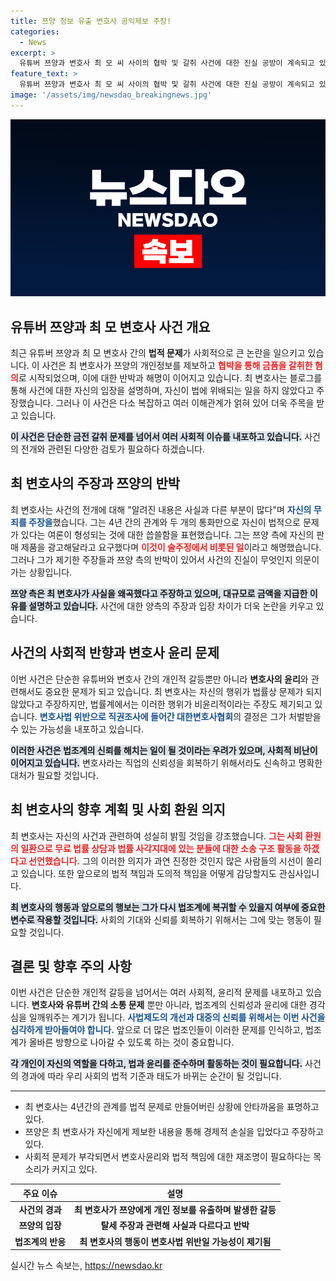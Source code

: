 ```yaml
---
title: 쯔양 정보 유출 변호사 공익제보 주장!
categories:
  - News
excerpt: >
  유튜버 쯔양과 변호사 최 모 씨 사이의 협박 및 갈취 사건에 대한 진실 공방이 계속되고 있다. 최 변호사는 자신의 행동에 대해 반박하며 후회도 표명하였고, 사건의 여론에도 불만을 드러냈다. 이 사건은 유명인의 사생활과 법의 경계를 시험하고 있다.
feature_text: >
  유튜버 쯔양과 변호사 최 모 씨 사이의 협박 및 갈취 사건에 대한 진실 공방이 계속되고 있다. 최 변호사는 자신의 행동에 대해 반박하며 후회도 표명하였고, 사건의 여론에도 불만을 드러냈다. 이 사건은 유명인의 사생활과 법의 경계를 시험하고 있다.
image: '/assets/img/newsdao_breakingnews.jpg'
---
```


<p><img src="/assets/img/newsdao_breakingnews.jpg" alt="cryptoinkorea 속보" /></p>

<h2 data-ke-size="size26">유튜버 쯔양과 최 모 변호사 사건 개요</h2>

<p data-ke-size="size16">최근 유튜버 쯔양과 최 모 변호사 간의 <b>법적 문제</b>가 사회적으로 큰 논란을 일으키고 있습니다. 이 사건은 최 변호사가 쯔양의 개인정보를 제보하고 <b><span style="color: #ee2323;">협박을 통해 금품을 갈취한 혐의</span></b>로 시작되었으며, 이에 대한 반박과 해명이 이어지고 있습니다. 최 변호사는 블로그를 통해 사건에 대한 자신의 입장을 설명하며, 자신이 법에 위배되는 일을 하지 않았다고 주장했습니다. 그러나 이 사건은 다소 복잡하고 여러 이해관계가 얽혀 있어 더욱 주목을 받고 있습니다.</p>

<p data-ke-size="size16"><b><span style="background-color: #21538527;">이 사건은 단순한 금전 갈취 문제를 넘어서 여러 사회적 이슈를 내포하고 있습니다.</span></b> 사건의 전개와 관련된 다양한 검토가 필요하다 하겠습니다.</p>

<h2 data-ke-size="size26">최 변호사의 주장과 쯔양의 반박</h2>

<p data-ke-size="size16">최 변호사는 사건의 전개에 대해 "알려진 내용은 사실과 다른 부분이 많다"며 <b><span style="color: #1a5490;">자신의 무죄를 주장을</span></b>했습니다. 그는 4년 간의 관계와 두 개의 통화만으로 자신이 법적으로 문제가 있다는 여론이 형성되는 것에 대한 씁쓸함을 표현했습니다. 그는 쯔양 측에 자신의 판매 제품을 광고해달라고 요구했다며 <b><span style="color: #ee2323;">이것이 술주정에서 비롯된 일</span></b>이라고 해명했습니다. 그러나 그가 제기한 주장들과 쯔양 측의 반박이 있어서 사건의 진실이 무엇인지 의문이 가는 상황입니다.</p>

<p data-ke-size="size16"><b><span style="background-color: #21538527;">쯔양 측은 최 변호사가 사실을 왜곡했다고 주장하고 있으며, 대규모로 금액을 지급한 이유를 설명하고 있습니다.</span></b> 사건에 대한 양측의 주장과 입장 차이가 더욱 논란을 키우고 있습니다.</p>

<h2 data-ke-size="size26">사건의 사회적 반향과 변호사 윤리 문제</h2>

<p data-ke-size="size16">이번 사건은 단순한 유튜버와 변호사 간의 개인적 갈등뿐만 아니라 <b>변호사의 윤리</b>와 관련해서도 중요한 문제가 되고 있습니다. 최 변호사는 자신의 행위가 법률상 문제가 되지 않았다고 주장하지만, 법률계에서는 이러한 행위가 비윤리적이라는 주장도 제기되고 있습니다. <b><span style="color: #1a5490;">변호사법 위반으로 직권조사에 들어간 대한변호사협회</span></b>의 결정은 그가 처벌받을 수 있는 가능성을 내포하고 있습니다.</p>

<p data-ke-size="size16"><b><span style="background-color: #21538527;">이러한 사건은 법조계의 신뢰를 해치는 일이 될 것이라는 우려가 있으며, 사회적 비난이 이어지고 있습니다.</span></b> 변호사라는 직업의 신뢰성을 회복하기 위해서라도 신속하고 명확한 대처가 필요할 것입니다.</p>

<h2 data-ke-size="size26">최 변호사의 향후 계획 및 사회 환원 의지</h2>

<p data-ke-size="size16">최 변호사는 자신의 사건과 관련하여 성실히 밝힐 것임을 강조했습니다. <b><span style="color: #ee2323;">그는 사회 환원의 일환으로 무료 법률 상담과 법률 사각지대에 있는 분들에 대한 소송 구조 활동을 하겠다고 선언했습니다.</span></b> 그의 이러한 의지가 과연 진정한 것인지 많은 사람들의 시선이 쏠리고 있습니다. 또한 앞으로의 법적 책임과 도의적 책임을 어떻게 감당할지도 관심사입니다.</p>

<p data-ke-size="size16"><b><span style="background-color: #21538527;">최 변호사의 행동과 앞으로의 행보는 그가 다시 법조계에 복귀할 수 있을지 여부에 중요한 변수로 작용할 것입니다.</span></b> 사회의 기대와 신뢰를 회복하기 위해서는 그에 맞는 행동이 필요할 것입니다.</p>

<h2 data-ke-size="size26">결론 및 향후 주의 사항</h2>

<p data-ke-size="size16">이번 사건은 단순한 개인적 갈등을 넘어서는 여러 사회적, 윤리적 문제를 내포하고 있습니다. <b>변호사와 유튜버 간의 소통 문제</b> 뿐만 아니라, 법조계의 신뢰성과 윤리에 대한 경각심을 일깨워주는 계기가 됩니다. <b><span style="color: #1a5490;">사법제도의 개선과 대중의 신뢰를 위해서는 이번 사건을 심각하게 받아들여야 합니다.</span></b> 앞으로 더 많은 법조인들이 이러한 문제를 인식하고, 법조계가 올바른 방향으로 나아갈 수 있도록 하는 것이 중요합니다.</p>

<p data-ke-size="size16"><b><span style="background-color: #21538527;">각 개인이 자신의 역할을 다하고, 법과 윤리를 준수하며 활동하는 것이 필요합니다.</span></b> 사건의 경과에 따라 우리 사회의 법적 기준과 태도가 바뀌는 순간이 될 것입니다.</p> 

<hr>

<ul>
  <li>최 변호사는 4년간의 관계를 법적 문제로 만들어버린 상황에 안타까움을 표명하고 있다.</li>
  <li>쯔양은 최 변호사가 자신에게 제보한 내용을 통해 경제적 손실을 입었다고 주장하고 있다.</li>
  <li>사회적 문제가 부각되면서 변호사윤리와 법적 책임에 대한 재조명이 필요하다는 목소리가 커지고 있다.</li>
</ul>

<table>
  <thead>
    <tr>
      <th style="text-align: center;">주요 이슈</th>
      <th style="text-align: center;">설명</th>
    </tr>
  </thead>
  <tbody>
    <tr>
      <td style="text-align: center; height: 17px;"><b>사건의 경과</b></td>
      <td style="text-align: center; height: 17px;"><b>최 변호사가 쯔양에게 개인 정보를 유출하며 발생한 갈등</b></td>
    </tr>
    <tr>
      <td style="text-align: center; height: 17px;"><b>쯔양의 입장</b></td>
      <td style="text-align: center; height: 17px;"><b>탈세 주장과 관련해 사실과 다르다고 반박</b></td>
    </tr>
    <tr>
      <td style="text-align: center; height: 17px;"><b>법조계의 반응</b></td>
      <td style="text-align: center; height: 17px;"><b>최 변호사의 행동이 변호사법 위반일 가능성이 제기됨</b></td>
    </tr>
  </tbody>
</table>
실시간 뉴스 속보는, <a href="https://newsdao.kr" rel="dofollow">https://newsdao.kr</a>


